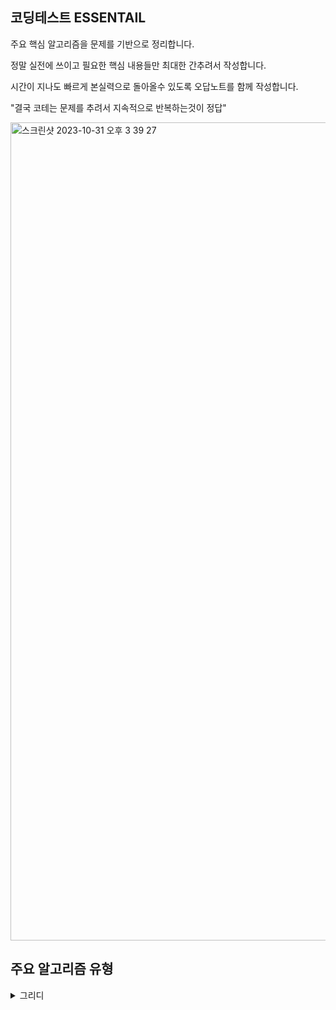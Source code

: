 ## 코딩테스트 ESSENTAIL
주요 핵심 알고리즘을 문제를 기반으로 정리합니다. 

정말 실전에 쓰이고 필요한 핵심 내용들만 최대한 간추려서 작성합니다.

시간이 지나도 빠르게 본실력으로 돌아올수 있도록 오답노트를 함께 작성합니다.

"결국 코테는 문제를 추려서 지속적으로 반복하는것이 정답"

<img width="1309" alt="스크린샷 2023-10-31 오후 3 39 27" src="https://github.com/briiidgehong/cote-essential/assets/73451727/438397b0-79b2-4ad2-a129-54e3a89652c0">

## 주요 알고리즘 유형
<details>
<summary> 그리디 </summary>

```
핵심개념:
"그리디는 눈앞의 최선 그리고 반례 찾아봐라 / 속도 안나올것같으면 DP 메모이제이션 의심"
때로는 당장 눈앞의 최선이, 최고의 결과를 가져온다.
현재 차례의 최고의 답을 찾는 문제
어려운 이유: 왜그런지 증명하기 어려움
-> 그리디로 풀어도 되는 이유를 찾는 연습이 필요함
-> << 그리디같으면, DP한번 의심하고 >>
-> << 내가 생각하는 그리디풀이의 해법에 대한 반례를 찾아본다. >>
-> << 반례가 없으면 그리디풀이로 풀어도됨 >>
```
---

### 기본문제1 - 최소동전갯수 - 백준
<img width="1178" alt="스크린샷 2023-11-01 오후 3 22 45" src="https://github.com/briiidgehong/cote-essential/assets/73451727/9235a7be-7063-47be-a109-84f8e6b8fbac">

```
# 그리디 -> k를 큰동전부터 시작해서 동전갯수대로 나눈뒤 나머지 값을 갱신

n, k = map(int, input().split())
coin_list = []
for each in range(n):
    coin_list.append(int(input()))

count = 0
for each in reversed(coin_list):
    if k >= each:
        count += int(k // each) # 몫
        k = k % each # 나머지
    if k == 0:
        break
print(count)
```
---

### 기본문제2 - 1이 될때까지 - 이코테
<img width="786" alt="스크린샷 2023-11-01 오후 4 43 59" src="https://github.com/briiidgehong/cote-essential/assets/73451727/32290d1d-690c-4c8c-9725-c372d86cf827">

```
# 그리디 -> 주어진 N에 대해서 최대한 많이 나누기 진행
# N이 100억 이상의 큰수라 가정하고 O(N)이 아닌 O(logN)을 가지도록 코드 작성
# 즉, 나누기횟수 만큼의 시간복잡도를 가지도록 코드를 작성한다.
# while loop 한번 돌때마다 나누기가 시행되도록 n이 아닌 logN 시간 복잡도를 가질수 있다.
n, k = map(int, input().split())
result = 0

while True:
    # (N == K로 나누어떨어지는 수)가 될 때까지 1씩 빼기
    target = (n // k) * k
    result += (n - target)
    n = target
    # N이 k보다 작을 때(더 이상 나눌 수 없을 때) 반복문 탈출
    if n < k:
        break
    # K로 나누기
    result += 1
    n //= k

# 마지막으로 남은 수에 대하여 1씩 빼기
result += (n - 1)
print(result)
```
---

### 기본문제3 - 모험가길드 - 이코테
<img width="736" alt="스크린샷 2023-11-01 오후 4 57 14" src="https://github.com/briiidgehong/cote-essential/assets/73451727/2e8f6793-6167-40bc-a9d9-2dc3fa7493aa">

```
# 그리디
# 오름차순 정렬 이후에 가장 공포도가 낮은 모험가부터 확인
# '현재 그룹에 포함된 모험가의 수' 가 '현재 확인하고 있는 공포도' 보다 크거나 같다면 이를 그룹으로 설정

group = 0 # 총 그룹수
current_group_num = 0 # 현재 그룹에 포함된 모험가의 수

for each_panic_rate in list:
    current_group_num += 1
        if current_group_num >= each_panic_rate:
            group += 1
            current_group_num = 0
print(group)
```

---

### 기본문제4 - 1로 만들기 - 백준 - 그리디로 착각할만한 DP
<img width="1162" alt="스크린샷 2023-11-02 오전 12 03 15" src="https://github.com/briiidgehong/cote-essential/assets/73451727/5cef18bd-7889-4035-b657-6da8d6dcd459">
```
# 그리디로 접근
# 무조건 큰수로 먼저 나누는것이 가장 최선이다.
# 반례를 찾아보자.
# 10 -> 5 -> 4 -> 2 -> 1
# 10 -> 9 -> 3 -> 1
# 반례가 있다. 그리디로 풀긴 어렵다.
# DP 상향식으로 아래서부터 DP 테이블을 채우자.

# DP 접근
# DP[N] = min((N - 1을 1로 만들기 위한 최소횟수 + 1), 2나 3으로 나누어지면 DP[몫] + 1)

# DP[8] = min(DP[8/2]+1, DP[7]+1)
# DP[9] = min(DP[9/3]+1, DP[8]+1)
# DP[10] = min(DP[10/2]+1, DP[9]+1)
# DP[11] = min(DP[10]+1)
# DP[12] = min(DP[12/3]+1, DP{12/2}+1, DP[11]+1)

```


### 문제
---
<img width="776" alt="스크린샷 2023-10-28 오후 3 08 08" src="https://github.com/briiidgehong/cote-essential/assets/73451727/aeb40e31-2acc-4209-b267-81ac8bbd84b6">

---
<img width="805" alt="스크린샷 2023-10-28 오후 3 04 49" src="https://github.com/briiidgehong/cote-essential/assets/73451727/34a0f117-a6be-4b34-8e27-e7133dd4da9f">
<img width="798" alt="스크린샷 2023-10-28 오후 3 04 35" src="https://github.com/briiidgehong/cote-essential/assets/73451727/e712b640-bee8-48c6-afa3-0a9c123d3cf1">

---
<img width="785" alt="스크린샷 2023-10-28 오후 3 06 10" src="https://github.com/briiidgehong/cote-essential/assets/73451727/faddc15a-dcea-4efa-9e75-27f001d5e142">
<img width="768" alt="스크린샷 2023-10-28 오후 3 06 28" src="https://github.com/briiidgehong/cote-essential/assets/73451727/3da91dc5-9a87-4890-98d0-cf43dba28a76">

---
<img width="788" alt="스크린샷 2023-10-28 오후 3 06 56" src="https://github.com/briiidgehong/cote-essential/assets/73451727/c056eeea-2eb6-4a66-811a-2fd574ebcb16">
<img width="778" alt="스크린샷 2023-10-28 오후 3 07 09" src="https://github.com/briiidgehong/cote-essential/assets/73451727/70bda0b2-54b5-4442-8603-c8720b9e8710">

</details>

<details>
<summary> DP </summary>

```
핵심개념:
"DP는 이전값 점화식 !"

이전의 값을 재활용 하는 알고리즘
이전의 값을 활용해서 시간복잡도를 줄일 수 있음
이전값을 활용한 점화식 생성
예시: 1~10 숫자 중, 각각 이전값들을 합한 값 구하기

시간복잡도:
단순 for loop: O(N^2)
DP:O(N)

핵심코드:

```
---

### 문제
---

### 문제 
---
<img width="791" alt="스크린샷 2023-10-28 오후 2 43 25" src="https://github.com/briiidgehong/cote-essential/assets/73451727/db9f6f39-c9aa-4a8a-97a8-6c3e256403a7">
<img width="774" alt="스크린샷 2023-10-28 오후 2 43 57" src="https://github.com/briiidgehong/cote-essential/assets/73451727/056f4d68-0bb4-42c0-85e3-2dd68a1dcc2b">
<img width="777" alt="스크린샷 2023-10-28 오후 2 44 02" src="https://github.com/briiidgehong/cote-essential/assets/73451727/ce1d719b-3511-43ae-aa5b-8933099f6d99">

---
<img width="594" alt="스크린샷 2023-10-28 오후 2 40 14" src="https://github.com/briiidgehong/cote-essential/assets/73451727/8275a1e6-bbce-4781-94cd-64f8e57bedce">
<img width="545" alt="스크린샷 2023-10-28 오후 2 41 15" src="https://github.com/briiidgehong/cote-essential/assets/73451727/23a7aba3-c042-4f91-8279-e8310932a7cf">
<img width="353" alt="스크린샷 2023-10-28 오후 2 42 26" src="https://github.com/briiidgehong/cote-essential/assets/73451727/fc417518-f907-49c8-b3df-62ae2c1c8693">

https://github.com/briiidgehong/cote-essential/assets/73451727/0c52acb3-1656-48c9-889c-f91dea5301d3

---
<img width="787" alt="스크린샷 2023-10-28 오후 2 45 11" src="https://github.com/briiidgehong/cote-essential/assets/73451727/cb2f11ea-6006-45c7-80a4-aae9f135d907">
<img width="764" alt="스크린샷 2023-10-28 오후 2 45 42" src="https://github.com/briiidgehong/cote-essential/assets/73451727/2266af8f-3619-41c4-baed-7621170f40a1">
<img width="433" alt="스크린샷 2023-10-28 오후 2 45 46" src="https://github.com/briiidgehong/cote-essential/assets/73451727/ee61d7c9-b05e-4cdf-8945-5a4035be4c32">

---
<img width="787" alt="스크린샷 2023-10-28 오후 2 46 24" src="https://github.com/briiidgehong/cote-essential/assets/73451727/201d72d9-2105-425d-9fd8-d360a5e18657">
<img width="750" alt="스크린샷 2023-10-28 오후 2 46 40" src="https://github.com/briiidgehong/cote-essential/assets/73451727/daa0d3ca-4189-47bc-b2d9-85c44a83bdaa">
<img width="554" alt="스크린샷 2023-10-28 오후 2 46 43" src="https://github.com/briiidgehong/cote-essential/assets/73451727/b3120ccb-81f0-4ed0-a909-b1315dccd118">

---
<img width="398" alt="스크린샷 2023-10-28 오후 2 56 15" src="https://github.com/briiidgehong/cote-essential/assets/73451727/2e476032-90eb-4247-bbb1-1c3d8d40a865">
<img width="759" alt="스크린샷 2023-10-28 오후 2 56 24" src="https://github.com/briiidgehong/cote-essential/assets/73451727/9aabed8f-7e5a-4753-958b-0ccd2324ea02">

---
<img width="792" alt="스크린샷 2023-10-28 오후 3 01 26" src="https://github.com/briiidgehong/cote-essential/assets/73451727/21202815-7f0c-4f69-a18e-51d4966babd1">
<img width="690" alt="스크린샷 2023-10-28 오후 3 01 55" src="https://github.com/briiidgehong/cote-essential/assets/73451727/69ab021b-2264-49fd-a2d7-7e73df869894">

</details>

<details>
<summary> 이진탐색 </summary>

```
핵심개념:
시간복잡도:
핵심코드:
```
---

### 문제
---

</details>


<details>
<summary> BFS </summary>
  
```
핵심개념:
시간복잡도:
핵심코드:
```
---

### 문제

```
# 프로그래머스 - 게임 맵 최단거리
from collections import deque
def solution(maps):
    row = len(maps)
    col = len(maps[0])
    visited = [[False for _ in range(col)] for _ in range(row)]
    # (row, col)
    move = [[-1, 0], [1, 0], [0, -1], [0, 1]]
    queue = deque()
    queue.append((0, 0))
    visited[0][0] = True
    while queue:
        poped_row, poped_col = queue.popleft()
        if poped_row == row - 1 and poped_col == col - 1:
            return maps[poped_row][poped_col]
        for each in move:
            moved_row = poped_row + each[0]
            moved_col = poped_col + each[1]
            if 0 <= moved_row <= row - 1 and 0 <= moved_col <= col - 1:
                if (
                    visited[moved_row][moved_col] == False
                    and maps[moved_row][moved_col] != 0
                ):
                    queue.append((moved_row, moved_col))
                    visited[moved_row][moved_col] = True
                    maps[moved_row][moved_col] = maps[poped_row][poped_col] + 1
    return -1
```
---

```
# 백준 1260번 DFS와 BFS == 프로그래머스 여행경로 (그래프)
def solution(array, start_node):
    num_list = []
    for each in array:
        num_list.extend(each)
    node_num = len(list(set(num_list)))
    # 연결된 노드를 graph 형식으로 나타낸다.
    graph = {}
    for idx in range(node_num):
        graph[idx + 1] = []
    for each in array:
        graph[each[0]].append(each[1])
        graph[each[1]].append(each[0])

    # visited 생성 / 방문한 노드를 닥시 방문하지 않기 위해
    dfs_visited = [False] * (node_num + 1)
    bfs_visited = [False] * (node_num + 1)

    # dfs 탐색
    dfs_list = []

    def dfs(node):
        if dfs_visited[node] == False:
            dfs_visited[node] = True
            dfs_list.append(node)
            for each in graph[node]:
                dfs(each)

    dfs(start_node)

    # bfs 탐색
    from collections import deque

    queue = deque()
    queue.append(start_node)
    bfs_list = []
    while queue:
        node = queue.popleft()
        if bfs_visited[node] == False:
            bfs_visited[node] = True
            bfs_list.append(node)
            for each in graph[node]:
                queue.append(each)

    return dfs_list, bfs_list

array = [[1, 2], [1, 3], [1, 4], [2, 4], [3, 4]]
print(solution(array, 1))  # DFS: 1243 / BFS: 1234
```

---

```
# 프로그래머스 - 단어 변환 - BFS
from collections import deque

def solution(begin, target, words):
    if target not in words:
        return 0
    queue = deque()
    word_length = len(begin)

    # 단어를 변환할 수 있는지 여부를 체크하는 함수
    def can_change(word, change):
        diff = 0
        for i in range(word_length):
            if word[i] != change[i]:
                diff += 1
        if diff == 1:
            return True
        else:
            return False

    path = []
    # bfs
    queue.append([begin, 0])
    while queue:
        word, depth = queue.popleft()
        for change in words:
            if can_change(word, change):
                # 가장 빨리 타겟이 되는 경우가 최소 변환과정 (BFS의 특징)
                if change == target:
                    return depth + 1
                else:
                    path.append(change)
                    queue.append([change, depth + 1])
```
```
# 오답노트: depth 를 쓰는 방식*
from collections import deque

def solution(begin, target, words):
    # 최소경로를 찾아야하므로 BFS
    queue = deque()
    depth = 0
    queue.append((begin, depth))

    # 사용한 단어 다시 사용 안하도록 visited 생성
    visited = [False] * len(words)
    for idx, value in enumerate(words):
        if value == begin:
            visited[idx] = True
    while queue:
        word, depth = queue.popleft()
        if word == target:
            return depth
        for idx, value in enumerate(words):
            if visited[idx] == False:
                count = 0
                for sub_idx, sub_each in enumerate(word):
                    if value[sub_idx] != sub_each:
                        count += 1
                if count == 1:
                    depth += 1
                    queue.append((value, depth))
                    visited[idx] = True
    return 0
```

---

---


</details>


<details>
<summary> DFS </summary>

```
핵심개념:
시간복잡도:
핵심코드:
```
---

### 문제
---

</details>


<details>
<summary> 백트래킹 </summary>

```
핵심개념:
시간복잡도:
핵심코드:
```
---

### 문제
---

</details>

<details>
<summary> 최단거리(다익스트라, 플로이드 와샬) </summary>

### 문제 - 다익스트라
---
<img width="766" alt="스크린샷 2023-10-28 오후 2 48 17" src="https://github.com/briiidgehong/cote-essential/assets/73451727/2e359361-dd0f-43fe-b13f-c15ad9d18c12">
<img width="437" alt="스크린샷 2023-10-28 오후 2 49 11" src="https://github.com/briiidgehong/cote-essential/assets/73451727/893d1c3a-612c-4b77-ab79-62967fe5dace">
<img width="760" alt="스크린샷 2023-10-28 오후 2 49 29" src="https://github.com/briiidgehong/cote-essential/assets/73451727/f6c12dde-9d66-4a51-834f-65b9bd2013d6">

### 문제 - 플로이드 와샬
---
<img width="789" alt="스크린샷 2023-10-28 오후 2 50 12" src="https://github.com/briiidgehong/cote-essential/assets/73451727/831ff6bb-383f-4127-9146-db5171c62f73">
<img width="652" alt="스크린샷 2023-10-28 오후 2 50 26" src="https://github.com/briiidgehong/cote-essential/assets/73451727/d2b387af-62b0-4673-9bed-67755efc4bc0">

### 문제 - BFS 활용
---
<img width="786" alt="스크린샷 2023-10-28 오후 2 59 46" src="https://github.com/briiidgehong/cote-essential/assets/73451727/f6b75549-8fc6-47ea-97cf-5c805b122b64">
답: 1 4 5 6 7

https://github.com/briiidgehong/cote-essential/assets/73451727/e72568c3-54ea-4046-bfe6-3058c537a35a

</details>

<details>
<summary> MST (union-find / 크루스칼 / 프림) </summary>
### 문제 - union find
---
<img width="786" alt="스크린샷 2023-10-28 오후 2 51 05" src="https://github.com/briiidgehong/cote-essential/assets/73451727/fd8bec69-f538-4319-9b5a-038f2e0d9ccc">
<img width="653" alt="스크린샷 2023-10-28 오후 2 51 33" src="https://github.com/briiidgehong/cote-essential/assets/73451727/7b83e002-1048-44f2-a820-1e3812b112de">

### 문제 - 크루스칼
---

<img width="393" alt="스크린샷 2023-10-28 오후 2 52 45" src="https://github.com/briiidgehong/cote-essential/assets/73451727/16db225c-668b-4304-8153-3a72ea51fd8c">
<img width="754" alt="스크린샷 2023-10-28 오후 2 52 53" src="https://github.com/briiidgehong/cote-essential/assets/73451727/ef432a54-8f1c-4b40-9d3f-e1f439ba9a55">

### 문제 - 프림
<img width="790" alt="스크린샷 2023-10-28 오후 2 53 57" src="https://github.com/briiidgehong/cote-essential/assets/73451727/9207acee-38f8-4c1c-a645-d4f0f5010e96">
선택 순서는 3 - 2 - 5 - 6 - 4 - 7 이 됩니다.

https://github.com/briiidgehong/cote-essential/assets/73451727/a254fa84-38b7-4649-8fdb-0146a9e89a77

</details>

<details>
<summary> 구현 / 시뮬레이션 / 완전탐색 </summary>
https://www.youtube.com/watch?v=2zjoKjt97vQ&list=PLRx0vPvlEmdAghTr5mXQxGpHjWqSz0dgC&index=2

```
핵심개념:
시간복잡도:
핵심코드:
```
---

### 문제
---

### 문제 - 날짜구현
---
<img width="677" alt="스크린샷 2023-10-28 오전 11 54 09" src="https://github.com/briiidgehong/cote-essential/assets/73451727/392b392b-094b-4450-adba-b8dec710b8ce">
<img width="679" alt="스크린샷 2023-10-28 오전 11 54 22" src="https://github.com/briiidgehong/cote-essential/assets/73451727/6a1a6286-881d-4bf4-bc0a-d3cd0a7ddda1">

```
import datetime
Y, M, D = map(int, input().split())


def solution(y,m,d):
    try:
        y = str(y)
        if len(y) < 4:
            for each in range(4-len(y)):
                y = "0" + y
            
        datetime.datetime.strptime(y+"-"+str(m)+"-"+str(d), "%Y-%m-%d")
    except Exception as e:
        return -1
    else:
        if M in [3,4,5]:
            return "Spring"
        elif M in [6,7,8]:
            return "Summer"
        elif M in [9,10,11]:
            return "Fall"
        else:
            return "Winter"

print(solution(Y,M,D))
```

---

<img width="747" alt="스크린샷 2023-10-28 오후 12 00 29" src="https://github.com/briiidgehong/cote-essential/assets/73451727/2bc87420-dedb-4a18-9117-23a14ad11188">

```
import datetime
# 2024-m1-d1 ~ 2024-m2-d2 까지 A요일이 등장하는 횟수 단, 2024년 m1월 d1일이 월요일 이었다면 !

month_date_list = list(input().split()) # m1,d1 , m2,d2
str_day = input()
for idx in range(len(month_date_list)):
    if len(month_date_list[idx]) < 2:
        month_date_list[idx] = "0" + month_date_list[idx]

start_date = datetime.datetime.strptime(f"2024-{month_date_list[0]}-{month_date_list[1]}", '%Y-%m-%d')
end_date = datetime.datetime.strptime(f"2024-{month_date_list[2]}-{month_date_list[3]}", '%Y-%m-%d')

weekday_list = ["Mon", "Tue", "Wed", "Thu", "Fri", "Sat", "Sun"]

count = 0 
week_idx = 0
while start_date <= end_date:
    if weekday_list[week_idx] == str_day:
        count += 1
    week_idx += 1
    week_idx %= 7
    start_date += datetime.timedelta(days=1)
    
print(count)
```

### 문제 - 시뮬레이션 - 최장연속부분수열

```
핵심개념:
시간복잡도:
핵심코드:
```
---

### 문제
---

---
<img width="749" alt="스크린샷 2023-10-28 오전 11 57 33" src="https://github.com/briiidgehong/cote-essential/assets/73451727/247811fa-21ad-406c-9a95-288070a9be83">

```
n, t = map(int, input().split())

input_list = list(map(int, input().split()))

result_list = []
sub_list = []
for each in input_list:
    if each > t:
        sub_list.append(each)
    else:
        if len(sub_list) > 0:
            result_list.append(sub_list)
            sub_list = []
if len(sub_list) > 0:
    result_list.append(sub_list)

result_count = 0
for each in result_list:
    if len(each) > result_count:
        result_count = len(each)

print(result_count)
```

### 문제 - 시뮬레이션 - 계속 중첩되는 사각형
<img width="751" alt="스크린샷 2023-10-28 오전 11 59 02" src="https://github.com/briiidgehong/cote-essential/assets/73451727/8b61e355-e88f-471e-b298-a397a9cfe44e">

```
핵심개념:
시간복잡도:
핵심코드:
```
---

### 문제
---

```
n = int(input())
input_list = []
for _ in range(n):
    input_list.append(list(map(int, input().split())))

sq = list([0]*200 for _ in range(200))


for idx, each in enumerate(input_list):
    if idx % 2 == 0:
        color = "red"
    else:
        color = "blue"
    for idx_x in range(each[0]+100, each[2]+100):
        for idx_y in range(each[1]+100, each[3]+100):
            sq[idx_y][idx_x] = color

count = 0 
for idx_y in range(len(sq)):
    for idx_x in range(len(sq[idx_y])):
        if sq[idx_y][idx_x] == "blue":
            count += 1

print(count)
```

---

<img width="747" alt="스크린샷 2023-10-28 오후 12 04 44" src="https://github.com/briiidgehong/cote-essential/assets/73451727/e264da06-1967-4001-9f04-88e37d436662">
<img width="749" alt="스크린샷 2023-10-28 오후 12 04 54" src="https://github.com/briiidgehong/cote-essential/assets/73451727/7ac39ef7-62ba-424b-87cf-9b40b8fde5ef">

```
import traceback
# "x L" / "x R"왼쪽으로 뒤집으면 흰색으로 바뀌고, 오른쪽으로 뒤집으면 검은색
# 현재 타일 포함 총 x개의 타일을 움직임
n = int(input())

rec_list = []
for _ in range(n):
    rec_list.append(list(input().split()))

# -> 4 R
# <- 5 L
# -> 7 R
# <- 4 L
temp_list = [None] * 100 * n * 2

start_id = 100 * n

for each in rec_list:
    if each[1] == "L":
        move = -1
        for sub_idx, sub_each in enumerate(range(int(each[0]))):
            temp_list[start_id] = "white"
            if sub_idx == int(each[0])-1:
                continue
            else:
                start_id += move
    else: # R
        move = 1
        for sub_idx, sub_each in enumerate(range(int(each[0]))):
            temp_list[start_id] = "black"
            if sub_idx == int(each[0])-1:
                continue
            else:
                start_id += move
            

white_count = temp_list.count("white")
black_count = temp_list.count("black")

print(white_count, black_count)
```

### 문제 - 시뮬레이션 - dx dy technique
<img width="750" alt="스크린샷 2023-10-28 오후 12 09 45" src="https://github.com/briiidgehong/cote-essential/assets/73451727/5dd59a58-9643-4afb-8b40-dc37a4d8daed">
<img width="743" alt="스크린샷 2023-10-28 오후 12 09 51" src="https://github.com/briiidgehong/cote-essential/assets/73451727/18f3233a-a156-4ea7-9600-d11cc51c6749">

```
# N∗N크기의 정사각형 모양의 격자 정보가 주어졌을 때, 
# 가운데 위치에서 북쪽을 향한 상태로 움직이는 것을 시작하려 합니다. 

# T개의 명령에 따라 움직이며, 명령어는 L,R,F로 주어집니다. 
# 명령 L은 왼쪽으로 90도 방향 전환을, 명령 R은 오른쪽으로 90도 방향 전환을, 명령 F가 주어지면 바라보고 있는 방향으로 한칸 이동하게 됩니다. 
# 시작 위치를 포함하여 위치를 이동하게 될 때마다 해당 칸에 적혀있는 수를 계속 더한다고 헀을 때, 
# 이들의 총합을 구하는 프로그램을 구하는 프로그램을 작성해보세요. 
# 단, 격자의 범위를 벗어나게 하는 명령어는 무시해야함에 유의합니다.

n, t = map(int, input().split())
order_list = list(input())

input_list = []
for _ in range(n):
    input_list.append(list(map(int, input().split())))

sum_count = 0
direction = 0
x_y = [int(n/2), int(n/2)] # x, y

sum_count += input_list[x_y[1]][x_y[0]]
for idx in range(len(order_list)):
    if order_list[idx] == "L":
        direction -= 90
    elif order_list[idx] == "R":
        direction += 90
    elif order_list[idx] == "F":
        direction = direction % 360
        if direction == 0:
            move = (0,-1) # x, y
        elif direction == 90 or direction == -270:
            move = (1,0) # x, y

        elif direction == 180 or direction == -180:
            move = (0,1) # x, y

        elif direction == 270 or direction == -90:
            move = (-1,0) # x, y
        
        try:
            y = x_y[1]+move[1]
            x = x_y[0]+move[0]
            if x < 0 or y < 0:
                continue
            sum_count += input_list[y][x]
        except Exception:
            continue
        else:
            x_y = [x_y[0]+move[0], x_y[1]+move[1]]

print(sum_count)
```

### 문제 - 시뮬레이션
<img width="653" alt="스크린샷 2023-10-28 오후 12 30 17" src="https://github.com/briiidgehong/cote-essential/assets/73451727/e61667db-73f8-499d-a49b-d4786da390ab">
<img width="833" alt="스크린샷 2023-10-28 오후 12 30 34" src="https://github.com/briiidgehong/cote-essential/assets/73451727/2028b430-c34e-42ea-a143-4057fe2303ef">

```
# A와 B가 동일한 시작점에서 같은 방향으로 출발합니다. 
# 도중에 방향을 바꾸는 경우는 없고, A, B는 각각 N번, M번에 걸쳐 주어지는 특정 속도로 특정 시간만큼 이동한다고 합니다. 
# 이 경기는 특이하게 매 시간마다 현재 선두인 사람들을 모아 명예의 전당에 그 이름을 올려줍니다. 
# A, B의 움직임에 대한 정보가 주어졌을 때 명예의 전당에 올라간 사람의 조합이 총 몇 번 바뀌었는지를 출력하는 프로그램을 작성해보세요.

n, m = map(int, input().split())

a_list = []
# A
for _ in range(n): # v t
    v, t = map(int, input().split())
    for each in range(t):
        if len(a_list) == 0:
            a_list.append(v)
        else:
            a_list.append(a_list[-1]+ v)
        
b_list = []
# B
for _ in range(m): # v t
    v, t = map(int, input().split())
    for each in range(t):
        if len(b_list) == 0:
            b_list.append(v)
        else:
            b_list.append(b_list[-1]+ v)

# A, B가 동시에 명예의 전당에 올라가게 됩니다. -> A / B / AB
glory_list = []
count = 0
for idx in range(len(a_list)):
    if idx == 0:
        if a_list[idx] == b_list[idx]:
            glory_list.append("ab")
        elif a_list[idx] > b_list[idx]:
            glory_list.append("a")
        elif a_list[idx] < b_list[idx]:
            glory_list.append("b")    
    else:
        if a_list[idx] == b_list[idx]:
            if glory_list[-1] != "ab":
                count += 1
            glory_list.append("ab")
        elif a_list[idx] > b_list[idx]:
            if glory_list[-1] != "a":
                count += 1
            glory_list.append("a")
        elif a_list[idx] < b_list[idx]:
            if glory_list[-1] != "b":
                count += 1
            glory_list.append("b")

print(count+1)
```


### 문제 - 완전탐색
<img width="750" alt="스크린샷 2023-10-28 오후 12 06 56" src="https://github.com/briiidgehong/cote-essential/assets/73451727/171aaf7b-f9af-4899-992f-0ba38adbb0d7">

```
from itertools import combinations

n, s = map(int, input().split())
input_list = map(int, input().split())
# 6c4
combination_list = list(combinations(input_list, n-2))

diff_list = []
for each in combination_list:
    diff_list.append(abs(s - sum(each)))

print(min(diff_list))
```

---

<img width="754" alt="스크린샷 2023-10-28 오후 12 08 04" src="https://github.com/briiidgehong/cote-essential/assets/73451727/a868d918-8256-4f50-859d-6ec4e1505105">
<img width="741" alt="스크린샷 2023-10-28 오후 12 08 10" src="https://github.com/briiidgehong/cote-essential/assets/73451727/44a06205-7027-4b79-8e89-8a866d05d312">

```
from itertools import combinations
n, h, t = map(int, input().split())
h_list = list(map(int, input().split()))

# 기준 = 연속되는 구간
section_list = []
for start_idx in range(n):
    if start_idx+t <= n:
        section_list.append(list(each for each in range(start_idx, start_idx+t)))

cost_list = []
for section in section_list:
    cost = 0
    for idx in section:
        cost += abs(h_list[idx] - h)
    cost_list.append(cost)

print(min(cost_list))
```

---

<img width="748" alt="스크린샷 2023-10-28 오후 12 12 36" src="https://github.com/briiidgehong/cote-essential/assets/73451727/6172d1b8-4422-4e91-8d8c-056700a4c9b0">

```
from itertools import combinations

input_list = list(map(int, input().split()))
idx_list = list(idx for idx in range(len(input_list)))

c_list = list(map(list, list(combinations(idx_list, 2))))

gazisu_list = []
for each in c_list:
    temp_idx_list = idx_list[:]
    temp_idx_list.remove(each[0])
    temp_idx_list.remove(each[1])
    
    temp_c_list = list(map(list, list(combinations(temp_idx_list, 2))))
    for sub_each in temp_c_list:
        temp_temp_idx_list = temp_idx_list[:]
        temp_temp_idx_list.remove(sub_each[0])
        temp_temp_idx_list.remove(sub_each[1])   
        gazisu_list.append([each, sub_each, temp_temp_idx_list])

diff_list = []
for each in gazisu_list:
    sum_0 = sum(input_list[sub_each] for sub_each in each[0])
    sum_1 = sum(input_list[sub_each] for sub_each in each[1])
    sum_2 = sum(input_list[sub_each] for sub_each in each[2])

    if sum_0 != sum_1 and sum_1 != sum_2 and sum_0 != sum_2:  
        sum_list = [sum_0, sum_1, sum_2]
        diff_list.append(max(sum_list) - min(sum_list))

if len(diff_list) == 0:
    print(-1)
else:
    print(min(diff_list))
```

---

<img width="750" alt="스크린샷 2023-10-28 오후 12 13 40" src="https://github.com/briiidgehong/cote-essential/assets/73451727/04566567-2ed5-4bc5-bf1e-1fa556a12003">

```
start, end = map(int, input().split())

count = 0
for each in range(start, end+1):
    if str(each) == "".join(list(reversed(str(each)))):
        count += 1
print(count)
```

---
<img width="653" alt="스크린샷 2023-10-28 오후 12 17 19" src="https://github.com/briiidgehong/cote-essential/assets/73451727/e90b0fbd-62b7-4bd3-87b5-2018b62edcff">
<img width="655" alt="스크린샷 2023-10-28 오후 12 17 26" src="https://github.com/briiidgehong/cote-essential/assets/73451727/bbe83bea-4367-46a9-9ea4-d8c2acde1ea4">

```
# 선생님이 N명의 학생에게 B만큼의 예산으로 선물을 주려고 합니다. 
# 학생 i가 원하는 선물의 가격 P(i)와 배송비 S(i)가 있고, 선생님에게는 선물 하나를 정해서 반값으로 할인받을 수 있는 쿠폰이 있습니다. 
# 선생님이 선물 가능한 학생의 최대 명수를 구하는 프로그램을 작성해보세요. 단, 선물의 가격은 항상 짝수입니다.
import copy

# 학생수 n / 예산 b
n, b = map(int, input().split())

# 선물의 가격 p / 배송비 s
gift_list = []
for _ in range(n):
    gift = list(map(int, input().split()))
    gift_list.append(gift)

# coupon
count_list = []
for idx in range(n):
    temp_gift_list = copy.deepcopy(gift_list) # deep copy ! / call by value
    temp_gift_list[idx][0] = int(temp_gift_list[idx][0]/2)
    temp_gift_list.sort(key=lambda x:x[0]+x[1])
    sum_count = 0
    count = 0
    for each in temp_gift_list:
        sum_count += (each[0] + each[1])
        if sum_count <= b:
            count += 1
        else:
            break
    count_list.append(count)

print(max(count_list))
```

---
<img width="655" alt="스크린샷 2023-10-28 오후 12 18 59" src="https://github.com/briiidgehong/cote-essential/assets/73451727/0fbc4666-237a-4f73-bc70-2ce27d3f6aba">
<img width="651" alt="스크린샷 2023-10-28 오후 12 19 05" src="https://github.com/briiidgehong/cote-essential/assets/73451727/aa1e2837-42c0-4b60-a0d9-846d84c31448">

```
n, m = map(int, input().split())
input_list = list(map(int, input().split()))

result_list = []
for start_idx in range(n):
    idx = start_idx
    sum_num = 0
    for _ in range(m):
        sum_num += input_list[idx]
        idx = input_list[idx] - 1
    result_list.append(sum_num)
print(max(result_list))
```

---

<img width="658" alt="스크린샷 2023-10-28 오후 12 20 39" src="https://github.com/briiidgehong/cote-essential/assets/73451727/2dacf817-1b57-4e5d-9186-ed3fc4619605">
<img width="657" alt="스크린샷 2023-10-28 오후 12 20 46" src="https://github.com/briiidgehong/cote-essential/assets/73451727/4d7b5f95-7cc0-4484-9e0c-d745a757eb24">

```
# n개의 수가 주어졌을 때, 각각의 수에 변화를 적절하게 주어, 최종적으로 나오는 수들 중 최대 최소간의 차가 k 이하가 되게끔 만들려고 합니다. 
# 수 a가 수 b로 바뀌는데 드는 비용이 |a - b|라 했을 때, 필요한 최소 비용을 구하는 프로그램을 작성해보세요.
n, k = map(int, input().split())
input_list = list(map(int, input().split()))

cost = 0
while True:
    max_num = max(input_list)
    min_num = min(input_list)
    if max_num - min_num <= k:
        break
    max_count = input_list.count(max_num)
    min_count = input_list.count(min_num)
    if max_count >= min_count:
        for idx, each in enumerate(input_list):
            if each == min_num:
                input_list[idx] += 1
                cost += 1
    else:
        for idx, each in enumerate(input_list):
            if each == max_num:
                input_list[idx] -= 1
                cost += 1
    
print(cost)
```

### 문제 - 케이스별로 나누기
---
<img width="656" alt="스크린샷 2023-10-28 오후 12 22 11" src="https://github.com/briiidgehong/cote-essential/assets/73451727/9b996ff6-738c-467a-9c15-8728202b1f65">
<img width="655" alt="스크린샷 2023-10-28 오후 12 22 18" src="https://github.com/briiidgehong/cote-essential/assets/73451727/8896b857-68de-43de-bd2e-9e97d56a8c95">

```
n = int(input())

input_list = []
for _ in range(n):
    input_list.append(list(map(int, input().split())))

import copy
yes_flag = False
for idx, each in enumerate(input_list):
    temp_list = copy.deepcopy(input_list)
    del temp_list[idx]
    duplicate_list = []
    for sub_idx, sub_each in enumerate(temp_list):
        if sub_idx == 0:
            duplicate_list = list(num for num in range(sub_each[0], sub_each[1]+1))
        else:
            temp_duplicate_list = []
            for num in range(sub_each[0], sub_each[1]+1):
                if num in duplicate_list:
                    temp_duplicate_list.append(num)
            duplicate_list = temp_duplicate_list
    
    if len(duplicate_list) >= 1:
        yes_flag = True
        break
if yes_flag:
    print("Yes")
else:
    print("No")
```

---
<img width="658" alt="스크린샷 2023-10-28 오후 12 23 18" src="https://github.com/briiidgehong/cote-essential/assets/73451727/25d4875a-3b2f-421d-86ef-c28375c846e9">
<img width="659" alt="스크린샷 2023-10-28 오후 12 23 25" src="https://github.com/briiidgehong/cote-essential/assets/73451727/1967adb7-3714-46f9-809d-5481f7fa63f5">

```
import copy
x = int(input()) # xm만큼 달리기 진행

# 10
# 시간 1 2 3 4 5 6 
# 속력 1 2 3 2 1 1
# 거리 1 2 3 2 1 1
# 누적 1 3 6 8 9 10

if x == 1:
    print(1)
else:
    import copy
    # + / 유지 / -
    # 판단
    result_list = [1]
    count = 0 
    while True:
        # +
        plus_list = copy.deepcopy(result_list)
        plus_list.append(result_list[-1]+1)
        sum_num = sum(plus_list)
        down_list = list(each for each in range(1, plus_list[-1]))
        sum_num += sum(down_list)
        if sum_num == x:
            plus_list.extend(down_list)
            result_list = plus_list
            break
        elif sum_num > x:
            pass
        elif sum_num < x:
            result_list = plus_list
            continue
        
        # 0
        keep_list = copy.deepcopy(result_list)
        keep_list.append(result_list[-1])
        sum_num = sum(keep_list)
        down_list = list(each for each in range(1, keep_list[-1]))
        sum_num += sum(down_list)
        if sum_num == x:
            keep_list.extend(down_list)
            result_list = keep_list
            break
        elif sum_num > x:
            pass
        elif sum_num < x:
            result_list = keep_list
            continue

        # -1
        minus_list = copy.deepcopy(result_list)
        minus_list.append(result_list[-1]-1)
        sum_num = sum(minus_list)
        down_list = list(each for each in range(1, minus_list[-1]))
        sum_num += sum(down_list)
        if sum_num == x:
            minus_list.extend(down_list)
            result_list = minus_list
            break
        elif sum_num > x:
            pass
        elif sum_num < x:
            result_list = minus_list
            continue


    print(len(result_list))
```

---

<img width="655" alt="스크린샷 2023-10-28 오후 12 24 27" src="https://github.com/briiidgehong/cote-essential/assets/73451727/10472869-a171-407b-b6ea-3dc57546fe8e">
<img width="657" alt="스크린샷 2023-10-28 오후 12 24 33" src="https://github.com/briiidgehong/cote-essential/assets/73451727/f83ea98a-ebdb-4f2c-bb8e-ffbe9487c8cb">


```
n = int(input())
# 인접한 두 사람의 위치를 계속 바꾸는 행위만 가능하다고 할 때, 가능한 최소 횟수를 구하는 프로그램
input_list = list(input().split())
sorted_list = sorted(input_list)
count = 0
for end_idx in reversed(range(0, n-1)):
    for idx, each in enumerate(input_list):
        if idx <= end_idx:
            if input_list[idx] > input_list[idx+1]:
                temp = input_list[idx+1]
                input_list[idx+1] = input_list[idx]
                input_list[idx] = temp
                count += 1
    if input_list == sorted_list:
        break

print(count)
```

### 문제 - ad hoc
---
#### - 지극히 최선인 전략이 확실해지는 경우
<img width="654" alt="스크린샷 2023-10-28 오후 12 26 31" src="https://github.com/briiidgehong/cote-essential/assets/73451727/f9021e36-74d9-44f3-98c9-4b30954d0da4">
<img width="653" alt="스크린샷 2023-10-28 오후 12 26 39" src="https://github.com/briiidgehong/cote-essential/assets/73451727/0e1d5803-3ca5-49c5-ac0e-c267f26d05e0">

```
groun_num = int(input())
input_list = list(map(int, input().split()))
input_list.sort()

interval_list = []
for idx in range(0, groun_num):
    interval_list.append(input_list[idx+groun_num] - input_list[idx])
print(min(interval_list))
```

---
#### - 고려해야 할 대상이 뚜렷이 정해지는 경우
<img width="655" alt="스크린샷 2023-10-28 오후 12 27 40" src="https://github.com/briiidgehong/cote-essential/assets/73451727/4fe9e5d3-050a-4c78-adef-0a0e68e04eb3">
<img width="654" alt="스크린샷 2023-10-28 오후 12 27 53" src="https://github.com/briiidgehong/cote-essential/assets/73451727/58cd7557-cb09-431b-a7cf-0ae3db5edfe0">

```
n = int(input())
input_list = []
for _ in range(n):
    input_list.append(list(map(int, input().split())))

import copy
interval_list = []
for idx in range(n):
    temp_list = copy.deepcopy(input_list)
    del temp_list[idx]
    interval = []
    for each in temp_list:
        interval.extend(each)
    interval.sort()
    interval_list.append(interval[-1]-interval[0])
        
print(min(interval_list))
```


</details>


## 기타 알고리즘 유형
<details>
<summary> 위상정렬 </summary>

### 문제
---
<img width="789" alt="스크린샷 2023-10-28 오후 2 57 24" src="https://github.com/briiidgehong/cote-essential/assets/73451727/b574c392-3a3b-4843-846c-3d2d1300eb35">
답: 3 4 5 6 2 1 8 9 7
https://github.com/briiidgehong/cote-essential/assets/73451727/7ed82f54-1e8f-4a38-84f3-e4e5d7f72ed1

---
<img width="782" alt="스크린샷 2023-10-28 오후 2 58 20" src="https://github.com/briiidgehong/cote-essential/assets/73451727/20248a27-a34a-46de-8ba5-6be2e27e55f5">
답: 3 4 5 2 1 6 8 9 7
https://github.com/briiidgehong/cote-essential/assets/73451727/1bc84762-755d-4161-abb6-4413380ff9cd



</details>

<details>
<summary> 우선순위큐 </summary>
ㄴㅇㅁ
</details>


<details>
<summary> 투포인터 </summary>
ㄴㅇㅁ
</details>


<details>
<summary> heap </summary>

### 핵심개념
---
```
비어 있는 최소 힙에 7, 6, 5, 4, 3, 2, 1 을 순서대로 삽입
```
https://github.com/briiidgehong/cote-essential/assets/73451727/6920245e-512e-4f6e-884a-fd5523ca57cf



### 시간복잡도
---

### 핵심코드
---

### 문제1
---

### 문제2
---

</details>


<details>
<summary> hash / stack / queue / 정렬 </summary>
### 정렬
---
<img width="658" alt="스크린샷 2023-10-28 오후 12 16 09" src="https://github.com/briiidgehong/cote-essential/assets/73451727/8a369071-f934-4962-ac53-899ad021f3c1">
<img width="656" alt="스크린샷 2023-10-28 오후 12 16 17" src="https://github.com/briiidgehong/cote-essential/assets/73451727/e9a8ee38-a626-4668-ad47-6fa77cc23ff3">


```
n = int(input())

temp_list = []
for idx in range(n):
    input_list = list(map(int, input().split())) # 키, 몸무게
    input_list.append(idx+1)
    temp_list.append(input_list)

temp_list = sorted(temp_list, key = lambda x:(x[0], -x[1]))

for each in temp_list:
    print(*each)
```
</details>


<details>
<summary> 소수판별 </summary>
ㄴㅇㅁ
</details>


<details>
<summary> 에라토스테네스의 체 </summary>
ㄴㅇㅁ
</details>


<details>
<summary> 구간합 </summary>
ㄴㅇㅁ
</details>


<details>
<summary> 진수 </summary>
  
<img width="747" alt="스크린샷 2023-10-28 오후 12 02 39" src="https://github.com/briiidgehong/cote-essential/assets/73451727/2f2cad28-5e83-47e5-a714-d6a05e19619c">

```
a, b = map(int, input().split())
n = input() # a 진수로 표현된 n -> n 을 b 진수로 표현

# 1. a진수 n을 10진수로 변환
sum_num = 0
for idx, each in enumerate(reversed(str(n))):
    if idx == 0:
        sum_num += int(each)
    else:
        multiple = 1
        for _ in range(idx):
            multiple *= a
        sum_num += multiple * int(each)
num_10 = sum_num

# 2. 10진수 n을 b진수로 변환
# 16 / 4 = 4 ''' 0
# 4 / 4 = 1 ''' 0
# 1 / 4 = 0 ''' 1
# 1 0 0
num_b_list = []
while True:
    mock, namugi = divmod(num_10,b)
    num_b_list.append([mock, namugi])
    num_10 = mock
    if mock == 0:
        break
str_result = ''
for each in reversed(num_b_list):
    str_result += str(each[1])
print(str_result)
```

</details>


<details>
<summary> bisect left right </summary>
ㄴㅇㅁ
</details>


<details>
<summary> 최소공배수 / 최대공약수 </summary>
<img width="559" alt="스크린샷 2023-10-28 오전 11 47 58" src="https://github.com/briiidgehong/cote-essential/assets/73451727/e3404f13-3e76-4d7e-893b-138ac6c69aee">
```
# import math
# n,m = map(int, input().split())

# gcd = math.gcd(n,m)

# lcm = int((n*m) / gcd)
# print(lcm)

n,m = map(int, input().split())

gcd = 0
for idx in range(1, min(n,m)+1):
    if n % idx == 0 and m % idx == 0:
        gcd = idx

lcm = int((n*m)/gcd)
print(lcm)
```

<img width="494" alt="스크린샷 2023-10-28 오전 11 49 27" src="https://github.com/briiidgehong/cote-essential/assets/73451727/4535c7a7-9513-4448-9561-a2f1ba0e59d9">

```
import math

# 최대공약수 gcd / 최소공배수 lcm

# lcm(a,b,c,d) = lcm(lcm(lcm(a,b),c),d)

n = int(input())

list_a = list(map(int, input().split()))

if len(list_a) == 1:
    print(list_a[0])
else:
    lcm = 1
    for idx in range(len(list_a)-1):
        if idx == 0:
            gcd = math.gcd(list_a[idx],list_a[idx+1])
            lcm = int((list_a[idx]*list_a[idx+1])/gcd)
        else:
            gcd = math.gcd(lcm,list_a[idx+1])
            lcm = int((lcm*list_a[idx+1])/gcd)

    print(lcm)
```


</details>

<details>
<summary> 가장 긴 증가하는 / 감소하는 부분수열 </summary>
ㅁㄴㅇ
</details>

## 오답노트






